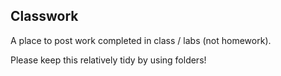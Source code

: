 Classwork
---------

A place to post work completed in class / labs (not homework).

Please keep this relatively tidy by using folders!
